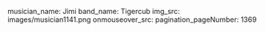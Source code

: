 musician_name: Jimi
band_name: Tigercub
img_src: images/musician1141.png
onmouseover_src: 
pagination_pageNumber: 1369